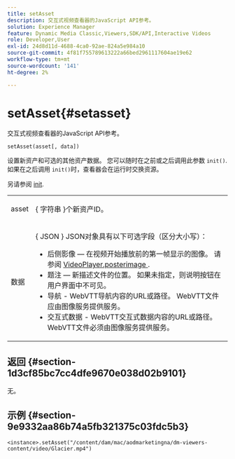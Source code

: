 ```yaml
---
title: setAsset
description: 交互式视频查看器的JavaScript API参考。
solution: Experience Manager
feature: Dynamic Media Classic,Viewers,SDK/API,Interactive Videos
role: Developer,User
exl-id: 24d8d11d-4688-4ca0-92ae-824a5e984a10
source-git-commit: 4f81f755789613222a66bed2961117604ae19e62
workflow-type: tm+mt
source-wordcount: '141'
ht-degree: 2%

---
```


# setAsset{#setasset}

交互式视频查看器的JavaScript API参考。

`setAsset(asset[, data])`

设置新资产和可选的其他资产数据。 您可以随时在之前或之后调用此参数 `init()`. 如果在之后调用 `init()`时，查看器会在运行时交换资源。

另请参阅 [init](../../../c-html5-aem-asset-viewers/c-html5-aem-int-video/c-html5-aem-int-video-javascriptapiref/r-html5-aem-int-video-javascriptapiref-init.md#reference-aee94dd92a28410784f7a1792e28683b).

<table id="table_896DFF34A68A403DB93A6D597461A573"> 
 <tbody> 
  <tr> 
   <td colname="col1"> <p> <span class="codeph"> asset </span> </p> </td> 
   <td colname="col2"> <p>{ <span class="codeph"> 字符串 </span>}个新资产ID。 </p> </td> 
  </tr> 
  <tr> 
   <td colname="col1"> <p> <span class="codeph"> 数据 </span> </p> </td> 
   <td colname="col2"> <p> { <span class="codeph"> JSON </span>} JSON对象具有以下可选字段（区分大小写）： </p> <p> 
     <ul id="ul_924FB99ACF0F43699CD229593F1C1384"> 
      <li id="li_F3CFEF28BCB7450991EFE0BD4EB28E36"> <span class="codeph"> 后侧影像 </span>  — 在视频开始播放前的第一帧显示的图像。 请参阅 <a href="../../../c-html5-aem-asset-viewers/c-html5-aem-int-video/r-html5-aem-int-video-config-attrib/r-html5-aem-int-video-config-attrib-videoplayer-posterimage.md#reference-8e8e2b3e7e9c4ee8b6dadf90cef494f7" format="dita" scope="local"> VideoPlayer.posterimage </a>. </li> 
      <li id="li_D6C3E543C70942C582020780E2DF74C8"> <span class="codeph"> 题注 </span>  — 新描述文件的位置。 如果未指定，则说明按钮在用户界面中不可见。 </li> 
      <li id="li_BF866BD7275E450EA08A0E72FAA9D3AE"> <span class="codeph"> 导航 </span> - WebVTT导航内容的URL或路径。 WebVTT文件应由图像服务提供服务。 </li> 
      <li id="li_0C0EC5AB00554EC6AA01F60684A40213"> <span class="codeph"> 交互式数据 </span> - WebVTT交互式数据内容的URL或路径。 WebVTT文件必须由图像服务提供服务。 </li> 
     </ul> </p> </td> 
  </tr> 
 </tbody> 
</table>

## 返回 {#section-1d3cf85bc7cc4dfe9670e038d02b9101}

无。

## 示例 {#section-9e9332aa86b74a5fb321375c03fdc5b3}

```
<instance>.setAsset("/content/dam/mac/aodmarketingna/dm-viewers-content/video/Glacier.mp4")
```
